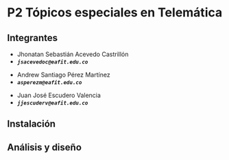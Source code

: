 P2 Tópicos especiales en Telemática
==============================
Integrantes
------------------------------
+ Jhonatan Sebastián Acevedo Castrillón
+ _**`jsacevedoc@eafit.edu.co`**_

- Andrew Santiago Pérez Martínez
- _**`asperezm@eafit.edu.co`**_

+ Juan José Escudero Valencia
+ _**`jjescuderv@eafit.edu.co`**_

Instalación
------------------------------

Análisis y diseño
------------------------------
